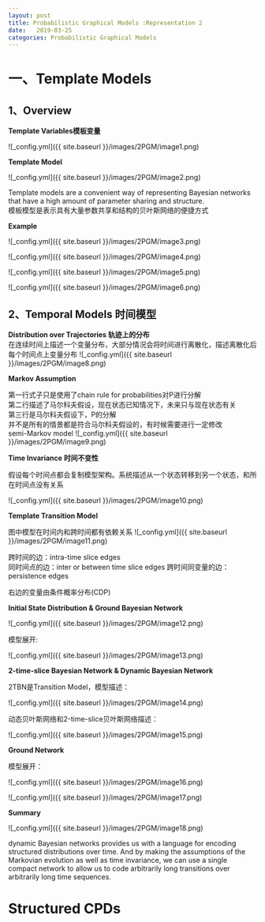 ```yaml
---
layout: post
title: Probabilistic Graphical Models :Representation 2
date:   2019-03-25
categories: Probabilistic Graphical Models
---
```


# 一、Template Models
## 1、Overview  
**Template Variables模板变量**  

![_config.yml]({{ site.baseurl }}/images/2PGM/image1.png)  

**Template Model**    

![_config.yml]({{ site.baseurl }}/images/2PGM/image2.png)   

Template models are a convenient way of representing Bayesian networks that have a high amount of parameter sharing and structure.    
模板模型是表示具有大量参数共享和结构的贝叶斯网络的便捷方式  

**Example**   

![_config.yml]({{ site.baseurl }}/images/2PGM/image3.png)  

![_config.yml]({{ site.baseurl }}/images/2PGM/image4.png)  

![_config.yml]({{ site.baseurl }}/images/2PGM/image5.png) 

![_config.yml]({{ site.baseurl }}/images/2PGM/image6.png)  
 
 ## 2、Temporal Models  时间模型  
 
 **Distribution over Trajectories 轨迹上的分布**  
 在连续时间上描述一个变量分布，大部分情况会将时间进行离散化，描述离散化后每个时间点上变量分布
![_config.yml]({{ site.baseurl }}/images/2PGM/image8.png)  

**Markov Assumption**   

第一行式子只是使用了chain rule for probabilities对P进行分解    
第二行描述了马尔科夫假设，现在状态已知情况下，未来只与现在状态有关   
第三行是马尔科夫假设下，P的分解   
并不是所有的情景都是符合马尔科夫假设的，有时候需要进行一定修改    
semi-Markov model 
![_config.yml]({{ site.baseurl }}/images/2PGM/image9.png)  

**Time Invariance 时间不变性**  

假设每个时间点都会复制模型架构。系统描述从一个状态转移到另一个状态，和所在时间点没有关系

![_config.yml]({{ site.baseurl }}/images/2PGM/image10.png) 

**Template Transition Model** 

图中模型在时间内和跨时间都有依赖关系
![_config.yml]({{ site.baseurl }}/images/2PGM/image11.png) 
  
跨时间的边：intra-time slice edges  
同时间点的边：inter or between time slice edges 
跨时间同变量的边：persistence edges   

右边的变量由条件概率分布(CDP)
  
**Initial State Distribution & Ground Bayesian Network**  

![_config.yml]({{ site.baseurl }}/images/2PGM/image12.png) 

模型展开:  

![_config.yml]({{ site.baseurl }}/images/2PGM/image13.png) 

**2-time-slice Bayesian Network & Dynamic Bayesian Network**  

2TBN是Transition Model，模型描述： 

![_config.yml]({{ site.baseurl }}/images/2PGM/image14.png) 

动态贝叶斯网络和2-time-slice贝叶斯网络描述：  

![_config.yml]({{ site.baseurl }}/images/2PGM/image15.png) 

**Ground Network**  

模型展开： 

![_config.yml]({{ site.baseurl }}/images/2PGM/image16.png) 

![_config.yml]({{ site.baseurl }}/images/2PGM/image17.png) 

**Summary**  

![_config.yml]({{ site.baseurl }}/images/2PGM/image18.png)  

dynamic Bayesian networks provides us with a language for encoding structured distributions over time. And by making the assumptions of the Markovian evolution as well as time invariance, we can use a single compact network to allow us to code arbitrarily long transitions over arbitrarily long time sequences. 


# Structured CPDs
